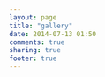 ```yaml
---
layout: page
title: "gallery"
date: 2014-07-13 01:50
comments: true
sharing: true
footer: true
---
```

